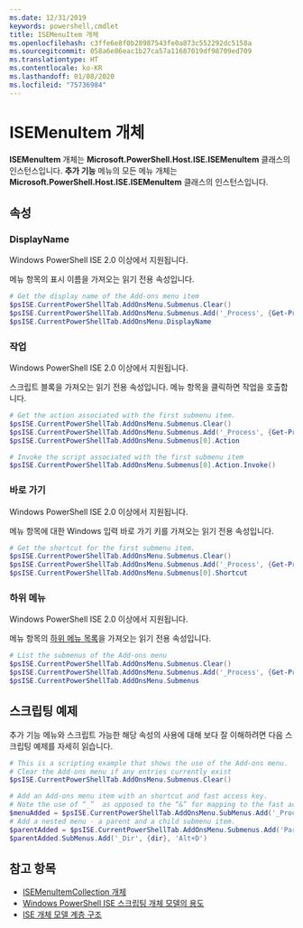 ```yaml
---
ms.date: 12/31/2019
keywords: powershell,cmdlet
title: ISEMenuItem 개체
ms.openlocfilehash: c3ffe6e8f0b28987543fe0a873c552292dc5158a
ms.sourcegitcommit: 058a6e86eac1b27ca57a11687019df98709ed709
ms.translationtype: HT
ms.contentlocale: ko-KR
ms.lasthandoff: 01/08/2020
ms.locfileid: "75736984"
---
```

# <a name="the-isemenuitem-object"></a>ISEMenuItem 개체

**ISEMenuItem** 개체는 **Microsoft.PowerShell.Host.ISE.ISEMenuItem** 클래스의 인스턴스입니다.
**추가 기능** 메뉴의 모든 메뉴 개체는 **Microsoft.PowerShell.Host.ISE.ISEMenuItem** 클래스의 인스턴스입니다.

## <a name="properties"></a>속성

### <a name="displayname"></a>DisplayName

Windows PowerShell ISE 2.0 이상에서 지원됩니다.

메뉴 항목의 표시 이름을 가져오는 읽기 전용 속성입니다.

```powershell
# Get the display name of the Add-ons menu item
$psISE.CurrentPowerShellTab.AddOnsMenu.Submenus.Clear()
$psISE.CurrentPowerShellTab.AddOnsMenu.Submenus.Add('_Process', {Get-Process}, 'Alt+P')
$psISE.CurrentPowerShellTab.AddOnsMenu.DisplayName
```

### <a name="action"></a>작업

Windows PowerShell ISE 2.0 이상에서 지원됩니다.

스크립트 블록을 가져오는 읽기 전용 속성입니다. 메뉴 항목을 클릭하면 작업을 호출합니다.

```powershell
# Get the action associated with the first submenu item.
$psISE.CurrentPowerShellTab.AddOnsMenu.Submenus.Clear()
$psISE.CurrentPowerShellTab.AddOnsMenu.Submenus.Add('_Process', {Get-Process}, 'Alt+P')
$psISE.CurrentPowerShellTab.AddOnsMenu.Submenus[0].Action

# Invoke the script associated with the first submenu item
$psISE.CurrentPowerShellTab.AddOnsMenu.Submenus[0].Action.Invoke()
```

### <a name="shortcut"></a>바로 가기

Windows PowerShell ISE 2.0 이상에서 지원됩니다.

메뉴 항목에 대한 Windows 입력 바로 가기 키를 가져오는 읽기 전용 속성입니다.

```powershell
# Get the shortcut for the first submenu item.
$psISE.CurrentPowerShellTab.AddOnsMenu.Submenus.Clear()
$psISE.CurrentPowerShellTab.AddOnsMenu.Submenus.Add('_Process', {Get-Process}, 'Alt+P')
$psISE.CurrentPowerShellTab.AddOnsMenu.Submenus[0].Shortcut
```

### <a name="submenus"></a>하위 메뉴

Windows PowerShell ISE 2.0 이상에서 지원됩니다.

메뉴 항목의 [하위 메뉴 목록](The-ISEMenuItemCollection-Object.md)을 가져오는 읽기 전용 속성입니다.

```powershell
# List the submenus of the Add-ons menu
$psISE.CurrentPowerShellTab.AddOnsMenu.Submenus.Clear()
$psISE.CurrentPowerShellTab.AddOnsMenu.Submenus.Add('_Process', {Get-Process}, 'Alt+P')
$psISE.CurrentPowerShellTab.AddOnsMenu.Submenus
```

## <a name="scripting-example"></a>스크립팅 예제

추가 기능 메뉴와 스크립트 가능한 해당 속성의 사용에 대해 보다 잘 이해하려면 다음 스크립팅 예제를 자세히 읽습니다.

```powershell
# This is a scripting example that shows the use of the Add-ons menu.
# Clear the Add-ons menu if any entries currently exist
$psISE.CurrentPowerShellTab.AddOnsMenu.Submenus.Clear()

# Add an Add-ons menu item with an shortcut and fast access key.
# Note the use of “_”  as opposed to the “&” for mapping to the fast access key letter for the menu item.
$menuAdded = $psISE.CurrentPowerShellTab.AddOnsMenu.SubMenus.Add('_Process', {Get-Process}, 'Alt+P')
# Add a nested menu - a parent and a child submenu item.
$parentAdded = $psISE.CurrentPowerShellTab.AddOnsMenu.Submenus.Add('Parent', $null, $null)
$parentAdded.SubMenus.Add('_Dir', {dir}, 'Alt+D')
```

## <a name="see-also"></a>참고 항목

- [ISEMenuItemCollection 개체](The-ISEMenuItemCollection-Object.md)
- [Windows PowerShell ISE 스크립팅 개체 모델의 용도](Purpose-of-the-Windows-PowerShell-ISE-Scripting-Object-Model.md)
- [ISE 개체 모델 계층 구조](The-ISE-Object-Model-Hierarchy.md)
